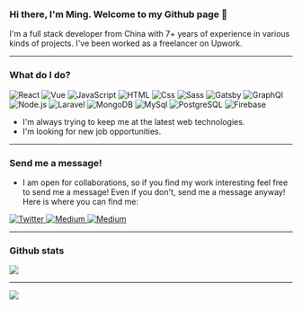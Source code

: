 ### Hi there, I'm Ming. Welcome to my Github page 👋

I'm a full stack developer from China with 7+ years of experience in various kinds of projects. I've been worked as a freelancer on Upwork.

---

### What do I do?
<p>
  <img alt="React" src="https://img.shields.io/badge/React-61DAFB?logo=react&logoColor=white&style=for-the-badge" />
  <img alt="Vue" src="https://img.shields.io/badge/Vue-4FC08D?logo=vue.js&logoColor=white&style=for-the-badge" />
  <img alt="JavaScript" src="https://img.shields.io/badge/JavaScript-F7DF1E?logo=javascript&logoColor=white&style=for-the-badge" />
  <img alt="HTML" src="https://img.shields.io/badge/HTML-E34F26?logo=html5&logoColor=white&style=for-the-badge" />
  <img alt="Css" src="https://img.shields.io/badge/CSS-1572B6?logo=css3&logoColor=white&style=for-the-badge" />
  <img alt="Sass" src="https://img.shields.io/badge/Sass-CC6699?logo=sass&logoColor=white&style=for-the-badge" />
  <img alt="Gatsby" src="https://img.shields.io/badge/Gatsby-663399?logo=gatsby&logoColor=white&style=for-the-badge" />
  <img alt="GraphQl" src="https://img.shields.io/badge/GraphQL-E10098?logo=graphql&logoColor=white&style=for-the-badge" />
  <img alt="Node.js" src="https://img.shields.io/badge/Node-339933?logo=Node.js&logoColor=white&style=for-the-badge" />
  <img alt="Laravel" src="https://img.shields.io/badge/Laravel-FF2D20?logo=Laravel&logoColor=white&style=for-the-badge" />
  <img alt="MongoDB" src="https://img.shields.io/badge/MongoDB-47A248?logo=MongoDB&logoColor=white&style=for-the-badge" />
  <img alt="MySql" src="https://img.shields.io/badge/MySQL-4479A1?logo=MySQL&logoColor=white&style=for-the-badge" />
  <img alt="PostgreSQL" src="https://img.shields.io/badge/PostgreSQL-336791?logo=PostgreSQL&logoColor=white&style=for-the-badge" />
  <img alt="Firebase" src="https://img.shields.io/badge/Firebase-FFCA28?logo=Firebase&logoColor=white&style=for-the-badge" />
</p>

- I'm always trying to keep me at the latest web technologies.
- I'm looking for new job opportunities.

---

### Send me a message!

- I am open for collaborations, so if you find my work interesting feel free to send me a message! Even if you don't, send me a message anyway! Here is where you can find me:

<p>
  <a href="https://twitter.com/minggao91">
    <img alt="Twitter" src="https://img.shields.io/badge/Twitter-1DA1F2?logo=twitter&logoColor=white&style=for-the-badge" />
  </a>
  <a href="https://gold2ragon.medium.com/">
    <img alt="Medium" src="https://img.shields.io/badge/Medium-12100E?logo=Medium&logoColor=white&style=for-the-badge" />
  </a>
  <a href="https://dev.to/gold2ragon">
    <img alt="Medium" src="https://img.shields.io/badge/DEV.to-0A0A0A?logo=dev.to&logoColor=white&style=for-the-badge" />
  </a>
</p>

---
### Github stats

<img align="center" src="https://github-readme-stats.vercel.app/api?username=gold2ragon&count_private=true&title_color=40C463&icon_color=40C463&text_color=0C2233&custom_title=Ming+Gao's+GitHub+Stats&show_icons=true" />

---

<img align="left" src="https://github-readme-mediumlist.vercel.app/user/gold2ragon" />
